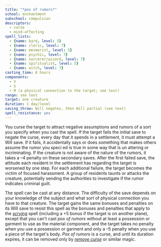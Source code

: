 ```yaml
---
title: "*pox of rumors*"
school: enchantment
subschool: compulsion
descriptors:
  - curse
  - mind-affecting
spell_lists:
  - {name: bard, level: 5}
  - {name: cleric, level: 7}
  - {name: mesmerist, level: 5}
  - {name: psychic, level: 7}
  - {name: sorcerer/wizard, level: 7}
  - {name: spiritualist, level: 5}
  - {name: witch, level: 7}
casting_time: 8 hours
components:
  - V
  - S
  - M (a physical connection to the target; see text)
range: see text
target: one creature
duration: 1 day/level
saving_throw: Will negates, then Will partial (see text)
spell_resistance: yes
---
```


You curse the target to attract negative assumptions and rumors of a sort you specify when you cast the spell. If the target fails the initial save to negate the curse, every day that it spends in a settlement, it must attempt a Will save. If it fails, it accidentally says or does something that makes others assume the rumor you speci ed is true in some way that is un attering or incriminating. If the creature is not aware of the nature of the rumors, it takes a –4 penalty on these secondary saves. After the first failed save, the attitude each resident in the settlement has regarding the target is worsened by one step. For each additional failure, the target becomes the victim of focused harassment. A group of residents taunts or attacks the creature, potentially sending the authorities to investigate if the rumor indicates criminal guilt.

The spell can be cast at any distance. The difficulty  of the save depends on your knowledge of the subject and what sort of physical connection you have to that creature. The target gains the same bonuses and penalties on its Will save to resist this spell as the bonuses and penalties that apply to the [*scrying*](/spells/scrying/) spell (including a +5 bonus if the target is on another plane), except that you can't cast *pox of rumors* without at least a possession or garment to use as the material component, and the target takes no penalty when you use a possession or garment and only a –5 penalty when you use a piece of the target's body. *Pox of rumors* is a curse, and until its duration expires, it can be removed only by [*remove curse*](/spells/remove-curse/) or similar magic.

